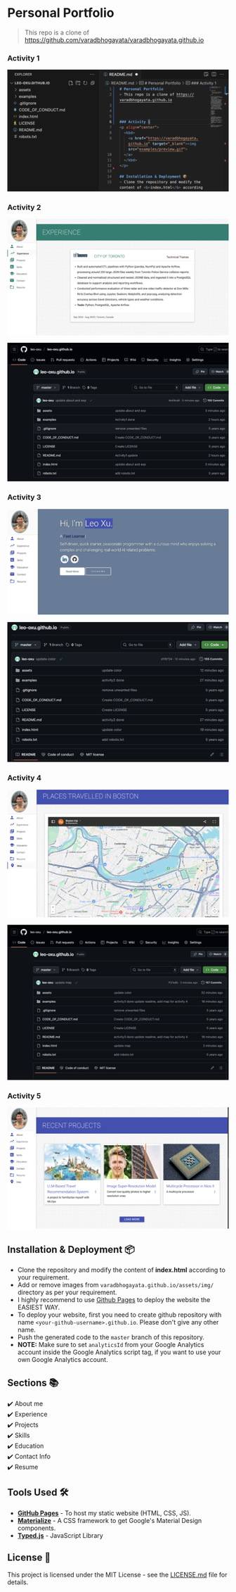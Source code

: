 # Personal Portfolio
> This repo is a clone of https://github.com/varadbhogayata/varadbhogayata.github.io

### Activity 1
<p align="center"> 
  <img src="examples/activity1.png">
</p>

### Activity 2
<p align="center"> 
  <img src="examples/activity2a.png">
</p>
<p align="center"> 
  <img src="examples/activity2b.png">
</p>

### Activity 3
<p align="center"> 
  <img src="examples/activity3.png">
</p>
<p align="center"> 
  <img src="examples/activity3b.png">
</p>

### Activity 4
<p align="center"> 
  <img src="examples/activity4.png">
</p>
<p align="center"> 
  <img src="examples/activity4b.png">
</p>

### Activity 5
<p align="center"> 
  <img src="examples/activity5.png">
</p>

## Installation & Deployment 📦
- Clone the repository and modify the content of <b>index.html</b> according to your requirement.
- Add or remove images from `varadbhogayata.github.io/assets/img/` directory as per your requirement.
- I highly recommend to use [Github Pages](https://create-react-app.dev/docs/deployment/#github-pages) to deploy the website the EASIEST WAY.
- To deploy your website, first you need to create github repository with name `<your-github-username>.github.io`. Please don't give any other name.
- Push the generated code to the `master` branch of this repository.
- <b>NOTE:</b> Make sure to set `analyticsId` from your Google Analytics account inside the Google Analytics script tag, if you want to use your own Google Analytics account.

## Sections 📚
✔️ About me\
✔️ Experience\
✔️ Projects \
✔️ Skills \
✔️ Education\
✔️ Contact Info\
✔️ Resume


## Tools Used 🛠️
* [<b>GitHub Pages</b>](https://create-react-app.dev/docs/deployment/#github-pages) - To host my static website (HTML, CSS, JS).
* [<b>Materialize</b>](https://materializecss.com/) - A CSS framework to get Google's Material Design components.
* [<b>Typed.js</b>](https://mattboldt.com/demos/typed-js/) - JavaScript Library


## License 📄
This project is licensed under the MIT License - see the [LICENSE.md](./LICENSE) file for details.
